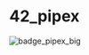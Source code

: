 # 42_pipex

![badge_pipex_big](https://github.com/user-attachments/assets/18184d30-2838-4016-ada1-11bbb671a894)
